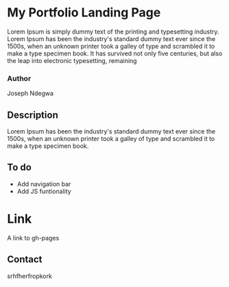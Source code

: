 # My Portfolio Landing Page
Lorem Ipsum is simply dummy text of the printing and typesetting industry. Lorem Ipsum has been the industry's standard dummy text ever since the 1500s, when an unknown printer took a galley of type and scrambled it to make a type specimen book. It has survived not only five centuries, but also the leap into electronic typesetting, remaining

### Author
Joseph Ndegwa

## Description
Lorem Ipsum has been the industry's standard dummy text ever since the 1500s, when an unknown printer took a galley of type and scrambled it to make a type specimen book.

## To do
* Add navigation bar
* Add JS funtionality

# Link
A link to gh-pages

## Contact
srhfherfropkork

